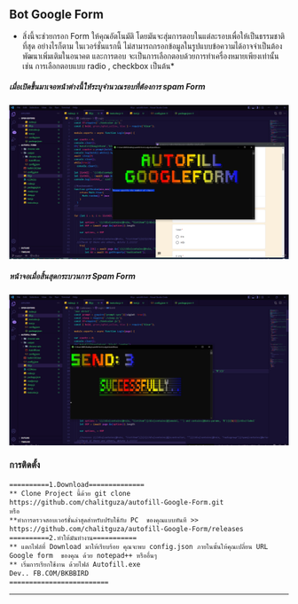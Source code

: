 ## Bot Google Form
* สิ่งนี้จะช่วยกรอก Form ให้คุณอัตโนมัติ โดยมันจะสุ่มการตอบในแต่ละรอบเพื่อให้เป็นธรรมชาติที่สุด อย่างไรก็ตาม ในเวอร์ชั่นแรกนี้ ไม่สามารถกรอกข้อมูลในรูปแบบข้อความได้อาจจำเป็นต้องพัฒนาเพิ่มเติมในอนาคต และการตอบ จะเป็นการเลือกตอบด้วยการทำเครื่องหมายเพียงเท่านั้น เช่น การเลือกตอบแบบ radio , checkbox เป็นต้น*

##### เมื่อเปิดขึ้นมาเจอหน้าต่างนี้ให้ระบุจำนวณรอบที่ต้องการ spam Form
<img src="1.PNG" alt="autofill-Google-Form1" width="600"/>

##### หน้าจอเมื่อสิ้นสุดกระบวนการ Spam Form
<img src="2.PNG" alt="autofill-Google-Form2" width="600"/>
	
### การติดตั้ง
   
    ==========1.Download==============
    ** Clone Project นี้ด้วย git clone https://github.com/chalitguza/autofill-Google-Form.git
    หรือ
    **ทำการตรวจสอบเวอร์ชั่นล่าสุดสำหรับปรับใช้กับ PC  ของคุณแบบทันที >> https://github.com/chalitguza/autofill-Google-Form/releases
    ==========2.ทำให้มันทำงาน===========
    ** แตกไฟล์ที่ Download มาให้เรียบร้อย คุณจะพบ config.json ภายในนั้นให้คุณเปลี่ยน URL Google form  ของคุณ ด้วย notepad++ หรืออื่นๆ 
    ** เริ่มการเรียกใช้งาน ด้วยไฟล์ Autofill.exe
    Dev.. FB.COM/BKBBIRD
    =========================
-------------------------------------------------------------------------
   








